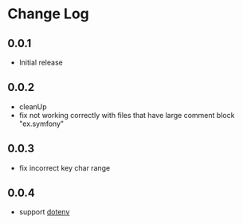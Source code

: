 # Change Log

## 0.0.1

- Initial release

## 0.0.2

- cleanUp
- fix not working correctly with files that have large comment block "ex.symfony"

## 0.0.3

- fix incorrect key char range

## 0.0.4

- support [dotenv](https://github.com/dotenv-org/dotenv-vscode)
